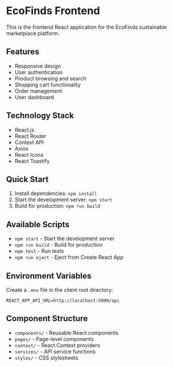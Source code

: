 # EcoFinds Frontend

This is the frontend React application for the EcoFinds sustainable marketplace platform.

## Features

- Responsive design
- User authentication
- Product browsing and search
- Shopping cart functionality
- Order management
- User dashboard

## Technology Stack

- React.js
- React Router
- Context API
- Axios
- React Icons
- React Toastify

## Quick Start

1. Install dependencies: `npm install`
2. Start the development server: `npm start`
3. Build for production: `npm run build`

## Available Scripts

- `npm start` - Start the development server
- `npm run build` - Build for production
- `npm test` - Run tests
- `npm run eject` - Eject from Create React App

## Environment Variables

Create a `.env` file in the client root directory:

```env
REACT_APP_API_URL=http://localhost:5000/api
```

## Component Structure

- `components/` - Reusable React components
- `pages/` - Page-level components
- `context/` - React Context providers
- `services/` - API service functions
- `styles/` - CSS stylesheets